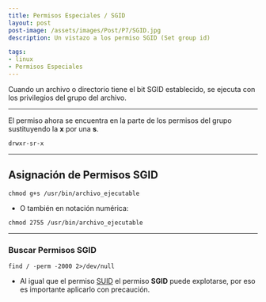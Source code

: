 ```yaml
---
title: Permisos Especiales / SGID
layout: post
post-image: /assets/images/Post/P7/SGID.jpg
description: Un vistazo a los permiso SGID (Set group id)

tags:
- linux
- Permisos Especiales
---
```


Cuando un archivo o directorio tiene el bit SGID establecido, se ejecuta con los privilegios del grupo del archivo.

---

El permiso ahora se encuentra en la parte de los permisos del grupo sustituyendo la **x** por una **s**.

```shell
drwxr-sr-x
```

---

## Asignación de Permisos SGID

```shell
chmod g+s /usr/bin/archivo_ejecutable
```

* O también en notación numérica:

``` shell
chmod 2755 /usr/bin/archivo_ejecutable
```
---

### Buscar Permisos SGID

```shell
find / -perm -2000 2>/dev/null
```

- Al igual que el permiso [SUID](https://chispudo.github.io/blog/SUID) el permiso **SGID** puede explotarse, por eso es importante aplicarlo con precaución.



